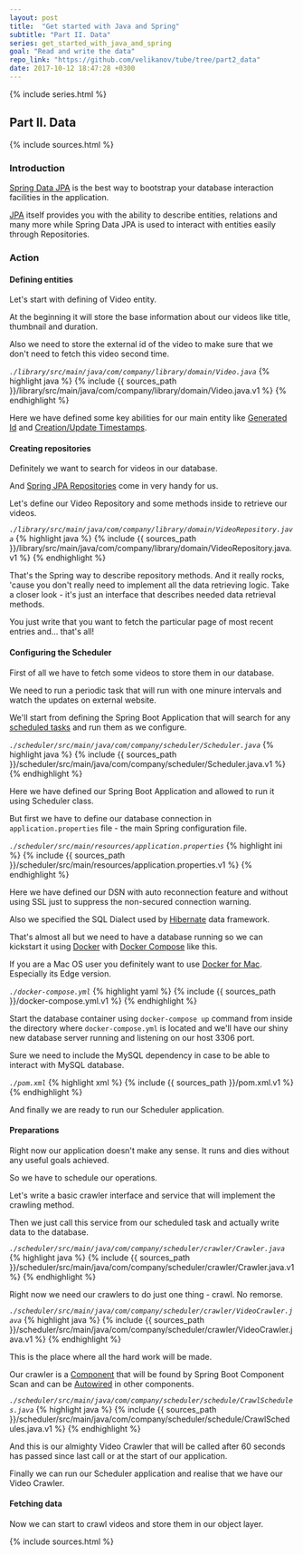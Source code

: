 ```yaml
---
layout: post
title:  "Get started with Java and Spring"
subtitle: "Part II. Data"
series: get_started_with_java_and_spring
goal: "Read and write the data"
repo_link: "https://github.com/velikanov/tube/tree/part2_data"
date: 2017-10-12 18:47:28 +0300
---
```

{% include series.html %}

## Part II. Data

{% include sources.html %}

### Introduction
[Spring Data JPA](https://projects.spring.io/spring-data-jpa/) is the best way to bootstrap your database interaction
facilities in the application.

[JPA](https://en.wikipedia.org/wiki/Java_Persistence_API) itself provides you with the ability to describe entities,
relations and many more while Spring Data JPA is used to interact with entities easily through Repositories.

### Action
#### Defining entities
Let's start with defining of Video entity.

At the beginning it will store the base information about our videos like title, thumbnail and duration.

Also we need to store the external id of the video to make sure that we don't need to fetch this video second time.

_`./library/src/main/java/com/company/library/domain/Video.java`_
{% highlight java %}
{% include {{ sources_path }}/library/src/main/java/com/company/library/domain/Video.java.v1 %}
{% endhighlight %}

Here we have defined some key abilities for our main entity like
[Generated Id](https://en.wikibooks.org/wiki/Java_Persistence/Identity_and_Sequencing#Sequencing) and
[Creation/Update Timestamps](https://www.thoughts-on-java.org/persist-creation-update-timestamps-hibernate/).

#### Creating repositories
Definitely we want to search for videos in our database.

And [Spring JPA Repositories](https://docs.spring.io/spring-data/jpa/docs/current/reference/html/#repositories) come in
very handy for us.

Let's define our Video Repository and some methods inside to retrieve our videos.

_`./library/src/main/java/com/company/library/domain/VideoRepository.java`_
{% highlight java %}
{% include {{ sources_path }}/library/src/main/java/com/company/library/domain/VideoRepository.java.v1 %}
{% endhighlight %}

That's the Spring way to describe repository methods. And it really rocks, 'cause you don't really need to implement all
the data retrieving logic. Take a closer look - it's just an interface that describes needed data retrieval methods.

You just write that you want to fetch the particular page of most recent entries and… that's all!

#### Configuring the Scheduler
First of all we have to fetch some videos to store them in our database.

We need to run a periodic task that will run with one minure intervals and watch the updates on external website.

We'll start from defining the Spring Boot Application that will search for any
[scheduled tasks](https://spring.io/guides/gs/scheduling-tasks/) and run them as we configure.

_`./scheduler/src/main/java/com/company/scheduler/Scheduler.java`_
{% highlight java %}
{% include {{ sources_path }}/scheduler/src/main/java/com/company/scheduler/Scheduler.java.v1 %}
{% endhighlight %}

Here we have defined our Spring Boot Application and allowed to run it using Scheduler class.

But first we have to define our database connection in `application.properties` file - the main Spring configuration
file.

_`./scheduler/src/main/resources/application.properties`_
{% highlight ini %}
{% include {{ sources_path }}/scheduler/src/main/resources/application.properties.v1 %}
{% endhighlight %}

Here we have defined our DSN with auto reconnection feature and without using SSL just to suppress the non-secured
connection warning.

Also we specified the SQL Dialect used by [Hibernate](http://hibernate.org/) data framework.

That's almost all but we need to have a database running so we can kickstart it using [Docker](https://www.docker.com/)
with [Docker Compose](https://docs.docker.com/compose/) like this.

If you are a Mac OS user you definitely want to use 
[Docker for Mac](https://docs.docker.com/docker-for-mac/install/#download-docker-for-mac). Especially its Edge version.

_`./docker-compose.yml`_
{% highlight yaml %}
{% include {{ sources_path }}/docker-compose.yml.v1 %}
{% endhighlight %}

Start the database container using `docker-compose up` command from inside the directory where `docker-compose.yml` is
located and we'll have our shiny new database server running and listening on our host 3306 port.

Sure we need to include the MySQL dependency in case to be able to interact with MySQL database.

_`./pom.xml`_
{% highlight xml %}
{% include {{ sources_path }}/pom.xml.v1 %}
{% endhighlight %}

And finally we are ready to run our Scheduler application.

#### Preparations

Right now our application doesn't make any sense. It runs and dies without any useful goals achieved.

So we have to schedule our operations.

Let's write a basic crawler interface and service that will implement the crawling method.

Then we just call this service from our scheduled task and actually write data to the database.

_`./scheduler/src/main/java/com/company/scheduler/crawler/Crawler.java`_
{% highlight java %}
{% include {{ sources_path }}/scheduler/src/main/java/com/company/scheduler/crawler/Crawler.java.v1 %}
{% endhighlight %}

Right now we need our crawlers to do just one thing - crawl. No remorse.

_`./scheduler/src/main/java/com/company/scheduler/crawler/VideoCrawler.java`_
{% highlight java %}
{% include {{ sources_path }}/scheduler/src/main/java/com/company/scheduler/crawler/VideoCrawler.java.v1 %}
{% endhighlight %}

This is the place where all the hard work will be made.

Our crawler is a 
[Component](https://www.concretepage.com/spring/spring-auto-detection-with-component-service-repository-and-controller-stereotype-annotation-example-using-componentscan-and-component-scan#component)
that will be found by Spring Boot Component Scan and can be [Autowired](http://www.baeldung.com/spring-autowire) in
other components.

_`./scheduler/src/main/java/com/company/scheduler/schedule/CrawlSchedules.java`_
{% highlight java %}
{% include {{ sources_path }}/scheduler/src/main/java/com/company/scheduler/schedule/CrawlSchedules.java.v1 %}
{% endhighlight %}

And this is our almighty Video Crawler that will be called after 60 seconds has passed since last call or at the start
of our application.

Finally we can run our Scheduler application and realise that we have our Video Crawler.

#### Fetching data

Now we can start to crawl videos and store them in our object layer.

{% include sources.html %}
